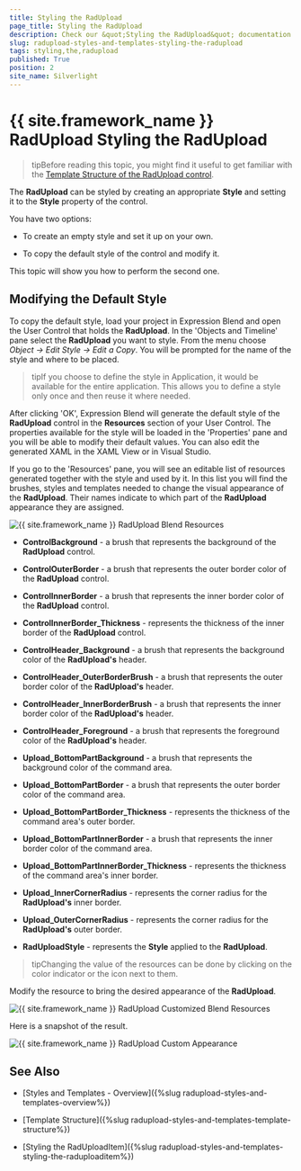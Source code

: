 ```yaml
---
title: Styling the RadUpload
page_title: Styling the RadUpload
description: Check our &quot;Styling the RadUpload&quot; documentation article for the RadUpload {{ site.framework_name }} control.
slug: radupload-styles-and-templates-styling-the-radupload
tags: styling,the,radupload
published: True
position: 2
site_name: Silverlight
---
```


# {{ site.framework_name }} RadUpload Styling the RadUpload



>tipBefore reading this topic, you might find it useful to get familiar with the [Template Structure of the RadUpload control](#RadUpload_Template_Structure).

The __RadUpload__ can be styled by creating an appropriate __Style__ and setting it to the __Style__ property of the control. 

You have two options:

* To create an empty style and set it up on your own.

* To copy the default style of the control and modify it.

This topic will show you how to perform the second one.

## Modifying the Default Style

To copy the default style, load your project in Expression Blend and open the User Control that holds the __RadUpload__. In the 'Objects and Timeline' pane select the __RadUpload__ you want to style. From the menu choose *Object -> Edit Style -> Edit a Copy*. You will be prompted for the name of the style and where to be placed.

>tipIf you choose to define the style in Application, it would be available for the entire application. This allows you to define a style only once and then reuse it where needed.

After clicking 'OK', Expression Blend will generate the default style of the __RadUpload__ control in the __Resources__ section of your User Control. The properties available for the style will be loaded in the 'Properties' pane and you will be able to modify their default values. You can also edit the generated XAML in the XAML View or in Visual Studio.

If you go to the 'Resources' pane, you will see an editable list of resources generated together with the style and used by it. In this list you will find the brushes, styles and templates needed to change the visual appearance of the __RadUpload__. Their names indicate to which part of the __RadUpload__ appearance they are assigned.

![{{ site.framework_name }} RadUpload Blend Resources](images/RadUpload_Styles_and_Templates_Styling_the_RadUpload_01.png)

* __ControlBackground__ - a brush that represents the background of the __RadUpload__ control.

* __ControlOuterBorder__ - a brush that represents the outer border color of the __RadUpload__ control.

* __ControlInnerBorder__ - a brush that represents the inner border color of the __RadUpload__ control.

* __ControlInnerBorder_Thickness__ - represents the thickness of the inner border of the __RadUpload__ control.

* __ControlHeader_Background__ - a brush that represents the background color of the __RadUpload's__ header.

* __ControlHeader_OuterBorderBrush__ - a brush that represents the outer border color of the __RadUpload's__ header.

* __ControlHeader_InnerBorderBrush__ - a brush that represents the inner border color of the __RadUpload's__ header.

* __ControlHeader_Foreground__ - a brush that represents the foreground color of the __RadUpload's__ header.

* __Upload_BottomPartBackground__ - a brush that represents the background color of the command area.

* __Upload_BottomPartBorder__ - a brush that represents the outer border color of the command area.

* __Upload_BottomPartBorder_Thickness__ - represents the thickness of the command area's outer border.

* __Upload_BottomPartInnerBorder__ - a brush that represents the inner border color of the command area.

* __Upload_BottomPartInnerBorder_Thickness__ - represents the thickness of the command area's inner border.

* __Upload_InnerCornerRadius__ - represents the corner radius for the __RadUpload's__ inner border.

* __Upload_OuterCornerRadius__ - represents the corner radius for the __RadUpload's__ outer border.

* __RadUploadStyle__ - represents the __Style__ applied to the __RadUpload__.

>tipChanging the value of the resources can be done by clicking on the color indicator or the icon next to them.

Modify the resource to bring the desired appearance of the __RadUpload__. 

![{{ site.framework_name }} RadUpload Customized Blend Resources](images/RadUpload_Styles_and_Templates_Styling_the_RadUpload_02.png)

Here is a snapshot of the result.

![{{ site.framework_name }} RadUpload Custom Appearance](images/RadUpload_Styles_and_Templates_Styling_the_RadUpload_03.png)

## See Also

 * [Styles and Templates - Overview]({%slug radupload-styles-and-templates-overview%})

 * [Template Structure]({%slug radupload-styles-and-templates-template-structure%})

 * [Styling the RadUploadItem]({%slug radupload-styles-and-templates-styling-the-raduploaditem%})
